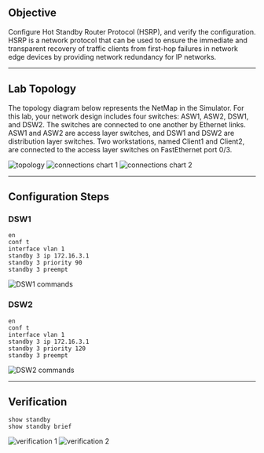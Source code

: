 ## Objective
Configure Hot Standby Router Protocol (HSRP), and verify the configuration. HSRP is a network protocol that can be used to ensure the immediate and transparent recovery of traffic clients from first-hop failures in network edge devices by providing network redundancy for IP networks.

---

## Lab Topology
The topology diagram below represents the NetMap in the Simulator. For this lab, your network design includes four switches: ASW1, ASW2, DSW1, and DSW2. The switches are connected to one another by Ethernet links. ASW1 and ASW2 are access layer switches, and DSW1 and DSW2 are distribution layer switches. Two workstations, named Client1 and Client2, are connected to the access layer switches on FastEthernet port 0/3.

![topology](https://github.com/nickbruggen90/Boson-Network-Labs/blob/main/Images/Screenshot%202025-05-22%20063226.png)
![connections chart 1](https://github.com/nickbruggen90/Boson-Network-Labs/blob/main/Images/Screenshot%202025-05-22%20063720.png)
![connections chart 2](https://github.com/nickbruggen90/Boson-Network-Labs/blob/main/Images/Screenshot%202025-05-22%20063730.png)

---

## Configuration Steps
### DSW1
```cisco
en
conf t
interface vlan 1
standby 3 ip 172.16.3.1
standby 3 priority 90
standby 3 preempt
```
![DSW1 commands](https://github.com/nickbruggen90/Boson-Network-Labs/blob/main/Images/Screenshot%202025-05-22%20063552.png)

### DSW2
```cisco
en
conf t
interface vlan 1
standby 3 ip 172.16.3.1
standby 3 priority 120
standby 3 preempt
```
![DSW2 commands](https://github.com/nickbruggen90/Boson-Network-Labs/blob/main/Images/Screenshot%202025-05-22%20063603.png)

---

## Verification
```cisco
show standby
show standby brief
```
![verification 1](https://github.com/nickbruggen90/Boson-Network-Labs/blob/main/Images/Screenshot%202025-05-22%20063622.png)
![verification 2](https://github.com/nickbruggen90/Boson-Network-Labs/blob/main/Images/Screenshot%202025-05-22%20063639.png)

